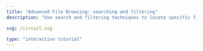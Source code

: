 ```yaml
---
title: "Advanced File Browsing: searching and filtering"
description: "Use search and filtering techniques to locate specific files and directories efficiently."

svg: /circuit.svg

type: "interactive tutorial"
---
```

